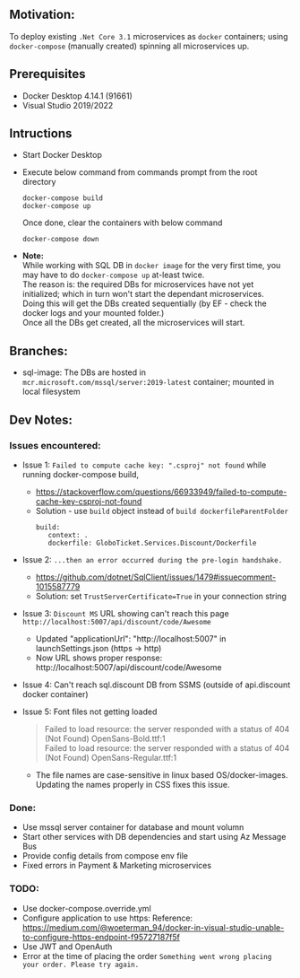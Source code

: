 
## Motivation:

To deploy existing `.Net Core 3.1` microservices as `docker` containers; using `docker-compose` (manually created) spinning all microservices up.

## Prerequisites

- Docker Desktop 4.14.1 (91661)
- Visual Studio 2019/2022

## Intructions

- Start Docker Desktop
- Execute below command from commands prompt from the root directory

    ```console
    docker-compose build
    docker-compose up
    ```
    Once done, clear the containers with below command

    ```console
    docker-compose down
    ```

- **Note:**  
While working with SQL DB in `docker image` for the very first time, you may have to do `docker-compose up` at-least twice.  
The reason is: the required DBs for microservices have not yet initialized; which in turn won't start the dependant microservices.  
Doing this will get the DBs created sequentially (by EF - check the docker logs and your mounted folder.)  
Once all the DBs get created, all the microservices will start.

## Branches:

- sql-image: The DBs are hosted in `mcr.microsoft.com/mssql/server:2019-latest` container; mounted in local filesystem

## Dev Notes:

### Issues encountered:

- Issue 1: `Failed to compute cache key: ".csproj" not found` while running docker-compose build, 
    - https://stackoverflow.com/questions/66933949/failed-to-compute-cache-key-csproj-not-found
    - Solution - use `build` object instead of `build dockerfileParentFolder`
        ``` lang: python
        build:
           context: .
           dockerfile: GloboTicket.Services.Discount/Dockerfile
        ```

- Issue 2: `...then an error occurred during the pre-login handshake.`
    - https://github.com/dotnet/SqlClient/issues/1479#issuecomment-1015587779
    - Solution: set `TrustServerCertificate=True` in your connection string
    
- Issue 3: `Discount MS` URL showing can't reach this page `http://localhost:5007/api/discount/code/Awesome`
    - Updated "applicationUrl": "http://localhost:5007" in launchSettings.json (https -> http)
    - Now URL shows proper response: http://localhost:5007/api/discount/code/Awesome

- Issue 4: Can't reach sql.discount DB from SSMS (outside of api.discount docker container)

- Issue 5: Font files not getting loaded  
    > Failed to load resource: the server responded with a status of 404 (Not Found)     OpenSans-Bold.ttf:1  
    > Failed to load resource: the server responded with a status of 404 (Not Found)     OpenSans-Regular.ttf:1  

    - The file names are case-sensitive in linux based OS/docker-images. Updating the names properly in CSS fixes this issue.

### Done:
- Use mssql server container for database and mount volumn
- Start other services with DB dependencies and start using Az Message Bus
- Provide config details from compose env file
- Fixed errors in Payment & Marketing microservices

### TODO:
- Use docker-compose.override.yml
- Configure application to use https: Reference: https://medium.com/@woeterman_94/docker-in-visual-studio-unable-to-configure-https-endpoint-f95727187f5f
- Use JWT and OpenAuth
- Error at the time of placing the order `Something went wrong placing your order. Please try again.`